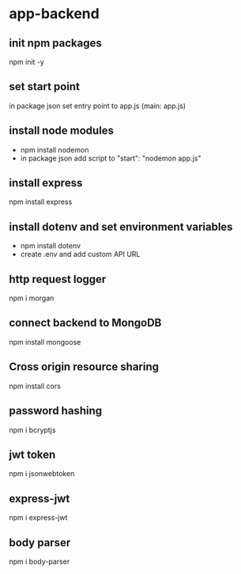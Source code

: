 # app-backend

## init npm packages

npm init -y

## set start point

in package json set entry point to app.js (main: app.js)

## install node modules

- npm install nodemon
- in package json add script to "start": "nodemon app.js"

## install express

npm install express

## install dotenv and set environment variables

- npm install dotenv
- create .env and add custom API URL

## http request logger

npm i morgan

## connect backend to MongoDB

npm install mongoose

## Cross origin resource sharing

npm install cors

## password hashing

npm i bcryptjs

## jwt token

npm i jsonwebtoken

## express-jwt

npm i express-jwt

## body parser

npm i body-parser
